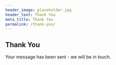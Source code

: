```yaml
---
header_image: placeholder.jpg
header_text: Thank You
meta_title: Thank You
permalink: /thank-you/
---
```

## Thank You

Your message has been sent - we will be in touch.
